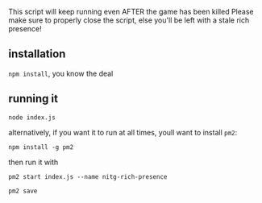 This script will keep running even AFTER the game has been killed
Please make sure to properly close the script, else you'll be left with a stale rich presence!

## installation

`npm install`, you know the deal

## running it

`node index.js`

alternatively, if you want it to run at all times, youll want to install `pm2`:

`npm install -g pm2`

then run it with

`pm2 start index.js --name nitg-rich-presence`

`pm2 save`